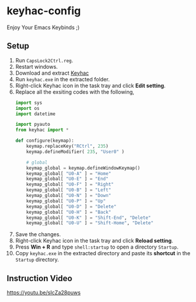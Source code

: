 # keyhac-config

Enjoy Your Emacs Keybinds ;)  

## Setup
1. Run `CapsLock2Ctrl.reg`.
2. Restart windows.
3. Download and extract [Keyhac](https://sites.google.com/site/craftware/keyhac-ja)
4. Run `keyhac.exe` in the extracted folder.
5. Right-click Keyhac icon in the task tray and click **Edit setting**.
6. Replace all the exsiting codes with the following,
    ~~~python
    import sys
    import os
    import datetime

    import pyauto
    from keyhac import *

    def configure(keymap):
        keymap.replaceKey("RCtrl", 235)
        keymap.defineModifier( 235, "User0" )

        # global
        keymap_global = keymap.defineWindowKeymap()
        keymap_global[ "U0-A" ] = "Home"
        keymap_global[ "U0-E" ] = "End"
        keymap_global[ "U0-F" ] = "Right"
        keymap_global[ "U0-B" ] = "Left"
        keymap_global[ "U0-N" ] = "Down"
        keymap_global[ "U0-P" ] = "Up"
        keymap_global[ "U0-D" ] = "Delete"
        keymap_global[ "U0-H" ] = "Back"
        keymap_global[ "U0-K" ] = "Shift-End", "Delete"
        keymap_global[ "U0-U" ] = "Shift-Home", "Delete"
    ~~~
5. Save the changes.
6. Right-click Keyhac icon in the task tray and click **Reload setting**.
7. Press **Win + R** and type `shell:startup` to open a directory `Startup`.
8. Copy `keyhac.exe` in the extracted directory and paste its **shortcut** in the `Startup` directory.

## Instruction Video
https://youtu.be/sIcZa28puws
